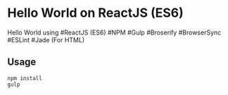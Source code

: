 # Hello World on ReactJS (ES6)

Hello World using
#ReactJS (ES6)
#NPM
#Gulp
#Broserify
#BrowserSync
#ESLint
#Jade (For HTML)

## Usage

```
npm install
gulp
```